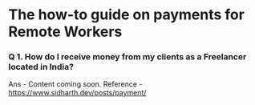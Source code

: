 # The how-to guide on payments for Remote Workers

### Q 1. How do I receive money from my clients as a Freelancer located in India?
Ans - Content coming soon. Reference - https://www.sidharth.dev/posts/payment/
